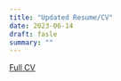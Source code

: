 ```yaml
---
title: "Updated Resume/CV"
date: 2023-06-14
draft: fasle
summary: ""
---
```


[Full CV](https://drive.google.com/file/d/1R-DilR8v3IwwtGlRYY3rEP7_SCIj8l2_/view?usp=sharing)